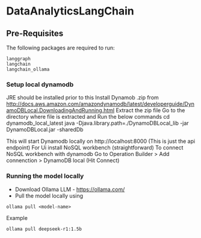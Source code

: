 # DataAnalyticsLangChain

## Pre-Requisites
The following packages are required to run:
```
langgraph
langchain
langchain_ollama
```
### Setup local dynamodb 
JRE should be installed prior to this
Install Dynamob .zip from http://docs.aws.amazon.com/amazondynamodb/latest/developerguide/DynamoDBLocal.DownloadingAndRunning.html
Extract the zip file 
Go to the directory where file is extracted and Run the below commands
cd dynamodb_local_latest
java -Djava.library.path=./DynamoDBLocal_lib -jar DynamoDBLocal.jar -sharedDb

This will start Dynamodb locally on http://localhost:8000 (This is just the api endpoint)
For Ui install NoSQL workbench (straightforward)
To connect NoSQL workbench with dynamodb
Go to Operation Builder > Add connenction > DynamoDB local  (Hit Connect)

### Running the model locally

- Download Ollama LLM - https://ollama.com/
- Pull the model locally using 
```
ollama pull <model-name>
```
Example
```
ollama pull deepseek-r1:1.5b
```
